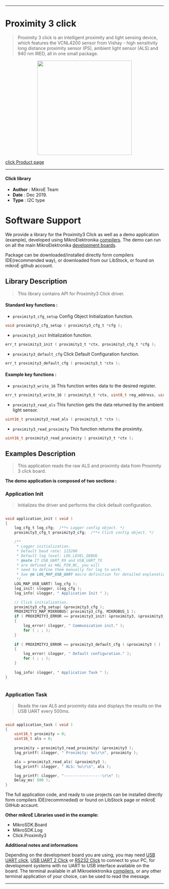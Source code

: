 
---
# Proximity 3 click

> Proximity 3 click is an intelligent proximity and light sensing device, which features the VCNL4200 sensor from Vishay - high sensitivity long distance proximity sensor (PS), ambient light sensor (ALS) and 940 nm IRED, all in one small package.

<p align="center">
  <img src="https://download.mikroe.com/images/click_for_ide/proximity3_click.png" height=300px>
</p>

[click Product page](https://www.mikroe.com/proximity-3-click)

---


#### Click library 

- **Author**        : MikroE Team
- **Date**          : Dec 2019.
- **Type**          : I2C type


# Software Support

We provide a library for the Proximity3 Click 
as well as a demo application (example), developed using MikroElektronika 
[compilers](https://shop.mikroe.com/compilers). 
The demo can run on all the main MikroElektronika [development boards](https://shop.mikroe.com/development-boards).

Package can be downloaded/installed directly form compilers IDE(recommended way), or downloaded from our LibStock, or found on mikroE github account. 

## Library Description

> This library contains API for Proximity3 Click driver.

#### Standard key functions :

- `proximity3_cfg_setup` Config Object Initialization function.
```c
void proximity3_cfg_setup ( proximity3_cfg_t *cfg ); 
```

- `proximity3_init` Initialization function.
```c
err_t proximity3_init ( proximity3_t *ctx, proximity3_cfg_t *cfg );
```

- `proximity3_default_cfg` Click Default Configuration function.
```c
err_t proximity3_default_cfg ( proximity3_t *ctx );
```

#### Example key functions :

- `proximity3_write_16` This function writes data to the desired register.
```c
err_t proximity3_write_16 ( proximity3_t *ctx, uint8_t reg_address, uint16_t data_in );
```

- `proximity3_read_als` This function gets the data returned by the ambient light sensor.
```c
uint16_t proximity3_read_als ( proximity3_t *ctx );
```

- `proximity3_read_proximity` This function returns the proximity.
```c
uint16_t proximity3_read_proximity ( proximity3_t *ctx );
```

## Examples Description

> This application reads the raw ALS and proximity data from Proximity 3 click board.

**The demo application is composed of two sections :**

### Application Init 

> Initializes the driver and performs the click default configuration.

```c

void application_init ( void )
{
    log_cfg_t log_cfg;  /**< Logger config object. */
    proximity3_cfg_t proximity3_cfg;  /**< Click config object. */

    /** 
     * Logger initialization.
     * Default baud rate: 115200
     * Default log level: LOG_LEVEL_DEBUG
     * @note If USB_UART_RX and USB_UART_TX 
     * are defined as HAL_PIN_NC, you will 
     * need to define them manually for log to work. 
     * See @b LOG_MAP_USB_UART macro definition for detailed explanation.
     */
    LOG_MAP_USB_UART( log_cfg );
    log_init( &logger, &log_cfg );
    log_info( &logger, " Application Init " );

    // Click initialization.
    proximity3_cfg_setup( &proximity3_cfg );
    PROXIMITY3_MAP_MIKROBUS( proximity3_cfg, MIKROBUS_1 );
    if ( PROXIMITY3_ERROR == proximity3_init( &proximity3, &proximity3_cfg ) )
    {
        log_error( &logger, " Communication init." );
        for ( ; ; );
    }
    
    if ( PROXIMITY3_ERROR == proximity3_default_cfg ( &proximity3 ) )
    {
        log_error( &logger, " Default configuration." );
        for ( ; ; );
    }
    
    log_info( &logger, " Application Task " );
}
  
```

### Application Task

> Reads the raw ALS and proximity data and displays the results on the USB UART every 500ms.

```c

void application_task ( void )
{
    uint16_t proximity = 0;
    uint16_t als = 0;
    
    proximity = proximity3_read_proximity( &proximity3 );
    log_printf( &logger, " Proximity: %u\r\n", proximity );

    als = proximity3_read_als( &proximity3 );
    log_printf( &logger, " ALS: %u\r\n", als );

    log_printf( &logger, "-----------------\r\n" );
    Delay_ms( 500 );
}  

```

The full application code, and ready to use projects can be  installed directly form compilers IDE(recommneded) or found on LibStock page or mikroE GitHub accaunt.

**Other mikroE Libraries used in the example:** 

- MikroSDK.Board
- MikroSDK.Log
- Click.Proximity3

**Additional notes and informations**

Depending on the development board you are using, you may need 
[USB UART click](https://shop.mikroe.com/usb-uart-click), 
[USB UART 2 Click](https://shop.mikroe.com/usb-uart-2-click) or 
[RS232 Click](https://shop.mikroe.com/rs232-click) to connect to your PC, for 
development systems with no UART to USB interface available on the board. The 
terminal available in all Mikroelektronika 
[compilers](https://shop.mikroe.com/compilers), or any other terminal application 
of your choice, can be used to read the message.



---
